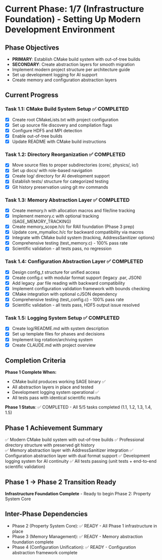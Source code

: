 <!-- Purpose: Current project phase context -->
<!-- Update Rules:
- 500-word limit! 
- Include: 
  • Phase objectives
  • Current progress as a checklist
  • Completion criteria 
  • Inter-phase dependencies
- At major phase completion archive as phase-[X].md and refresh for next phase
-->

# Current Phase: 1/7 (Infrastructure Foundation) - Setting Up Modern Development Environment

## Phase Objectives
- **PRIMARY**: Establish CMake build system with out-of-tree builds
- **SECONDARY**: Create abstraction layers for smooth migration
- Implement modern project structure per architecture guide
- Set up development logging for AI support
- Create memory and configuration abstraction layers

## Current Progress

### Task 1.1: CMake Build System Setup ✅ COMPLETED
- [x] Create root CMakeLists.txt with project configuration
- [x] Set up source file discovery and compilation flags  
- [x] Configure HDF5 and MPI detection
- [x] Enable out-of-tree builds
- [x] Update README with CMake build instructions

### Task 1.2: Directory Reorganization ✅ COMPLETED
- [x] Move source files to proper subdirectories (core/, physics/, io/)
- [x] Set up docs/ with role-based navigation
- [x] Create log/ directory for AI development support
- [x] Establish tests/ structure for categorized testing
- [x] Git history preservation using git mv commands

### Task 1.3: Memory Abstraction Layer ✅ COMPLETED
- [x] Create memory.h with allocation macros and file/line tracking
- [x] Implement memory.c with optional tracking (SAGE_MEMORY_TRACKING)
- [x] Create memory_scope.h/c for RAII foundation (Phase 3 prep)
- [x] Update core_mymalloc.h/c for backward compatibility via macros
- [x] Integrate with CMake build system (tracking, AddressSanitizer options)
- [x] Comprehensive testing (test_memory.c) - 100% pass rate
- [x] Scientific validation - all tests pass, no regression

### Task 1.4: Configuration Abstraction Layer ✅ COMPLETED
- [x] Design config_t structure for unified access
- [x] Create config.c with modular format support (legacy .par, JSON)
- [x] Add legacy .par file reading with backward compatibility
- [x] Implement configuration validation framework with bounds checking
- [x] CMake integration with optional cJSON dependency
- [x] Comprehensive testing (test_config.c) - 100% pass rate
- [x] Scientific validation - all tests pass, HDF5 output issue resolved

### Task 1.5: Logging System Setup ✅ COMPLETED
- [x] Create log/README.md with system description
- [x] Set up template files for phases and decisions
- [x] Implement log rotation/archiving system
- [x] Create CLAUDE.md with project overview

## Completion Criteria
**Phase 1 Complete When:**
- CMake build produces working SAGE binary ✅
- All abstraction layers in place and tested
- Development logging system operational ✅
- All tests pass with identical scientific results

**Phase 1 Status**: ✅ COMPLETED - All 5/5 tasks completed (1.1, 1.2, 1.3, 1.4, 1.5)

## Phase 1 Achievement Summary
✅ Modern CMake build system with out-of-tree builds
✅ Professional directory structure with preserved git history  
✅ Memory abstraction layer with AddressSanitizer integration
✅ Configuration abstraction layer with dual format support
✅ Development logging system for AI continuity
✅ All tests passing (unit tests + end-to-end scientific validation)

## Phase 1 → Phase 2 Transition Ready
**Infrastructure Foundation Complete** - Ready to begin Phase 2: Property System Core

## Inter-Phase Dependencies
- Phase 2 (Property System Core): ✅ READY - All Phase 1 infrastructure in place
- Phase 3 (Memory Management): ✅ READY - Memory abstraction foundation complete
- Phase 4 (Configuration Unification): ✅ READY - Configuration abstraction framework complete
